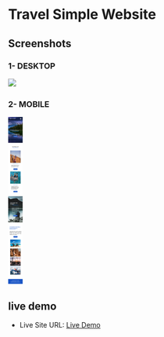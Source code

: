 <h1> Travel Simple Website </h1>
<h2>Screenshots</h2>
<h3>1- DESKTOP</h3>
<IMG SRC="images/desktop_screenshot.png" style="width="520px; height=340px;">
<h3>2- MOBILE</h3>
<IMG SRC="images/mobile_screenshot.png" style="width="520px; height=340px;">
<h2> live demo </h2>
<ul>
<li>Live Site URL:  <a href="https://majestic-vacherin-bec266.netlify.app/"> Live Demo </a></li>
</ul>
